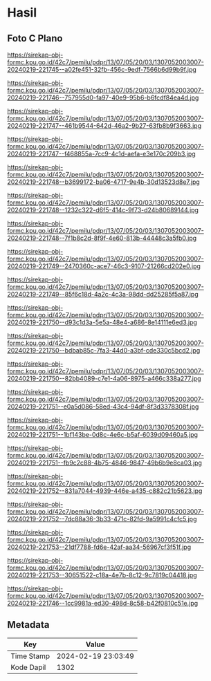 # Hasil

## Foto C Plano

https://sirekap-obj-formc.kpu.go.id/42c7/pemilu/pdpr/13/07/05/20/03/1307052003007-20240219-221745--a02fe451-32fb-456c-9edf-7566b6d99b9f.jpg

https://sirekap-obj-formc.kpu.go.id/42c7/pemilu/pdpr/13/07/05/20/03/1307052003007-20240219-221746--757955d0-fa97-40e9-95b6-b6fcdf84ea4d.jpg

https://sirekap-obj-formc.kpu.go.id/42c7/pemilu/pdpr/13/07/05/20/03/1307052003007-20240219-221747--461b9544-642d-46a2-9b27-63fb8b9f3663.jpg

https://sirekap-obj-formc.kpu.go.id/42c7/pemilu/pdpr/13/07/05/20/03/1307052003007-20240219-221747--f468855a-7cc9-4c1d-aefa-e3e170c209b3.jpg

https://sirekap-obj-formc.kpu.go.id/42c7/pemilu/pdpr/13/07/05/20/03/1307052003007-20240219-221748--b3699172-ba06-4717-9e4b-30d13523d8e7.jpg

https://sirekap-obj-formc.kpu.go.id/42c7/pemilu/pdpr/13/07/05/20/03/1307052003007-20240219-221748--1232c322-d6f5-414c-9f73-d24b80689144.jpg

https://sirekap-obj-formc.kpu.go.id/42c7/pemilu/pdpr/13/07/05/20/03/1307052003007-20240219-221748--7f1b8c2d-8f9f-4e60-813b-44448c3a5fb0.jpg

https://sirekap-obj-formc.kpu.go.id/42c7/pemilu/pdpr/13/07/05/20/03/1307052003007-20240219-221749--2470360c-ace7-46c3-9107-21266cd202e0.jpg

https://sirekap-obj-formc.kpu.go.id/42c7/pemilu/pdpr/13/07/05/20/03/1307052003007-20240219-221749--85f6c18d-4a2c-4c3a-98dd-dd25285f5a87.jpg

https://sirekap-obj-formc.kpu.go.id/42c7/pemilu/pdpr/13/07/05/20/03/1307052003007-20240219-221750--d93c1d3a-5e5a-48e4-a686-8e14111e6ed3.jpg

https://sirekap-obj-formc.kpu.go.id/42c7/pemilu/pdpr/13/07/05/20/03/1307052003007-20240219-221750--bdbab85c-7fa3-44d0-a3bf-cde330c5bcd2.jpg

https://sirekap-obj-formc.kpu.go.id/42c7/pemilu/pdpr/13/07/05/20/03/1307052003007-20240219-221750--82bb4089-c7e1-4a06-8975-a466c338a277.jpg

https://sirekap-obj-formc.kpu.go.id/42c7/pemilu/pdpr/13/07/05/20/03/1307052003007-20240219-221751--e0a5d086-58ed-43c4-94df-8f3d3378308f.jpg

https://sirekap-obj-formc.kpu.go.id/42c7/pemilu/pdpr/13/07/05/20/03/1307052003007-20240219-221751--1bf143be-0d8c-4e6c-b5af-6039d09460a5.jpg

https://sirekap-obj-formc.kpu.go.id/42c7/pemilu/pdpr/13/07/05/20/03/1307052003007-20240219-221751--fb9c2c88-4b75-4846-9847-49b6b9e8ca03.jpg

https://sirekap-obj-formc.kpu.go.id/42c7/pemilu/pdpr/13/07/05/20/03/1307052003007-20240219-221752--831a7044-4939-446e-a435-c882c21b5623.jpg

https://sirekap-obj-formc.kpu.go.id/42c7/pemilu/pdpr/13/07/05/20/03/1307052003007-20240219-221752--7dc88a36-3b33-471c-82fd-9a5991c4cfc5.jpg

https://sirekap-obj-formc.kpu.go.id/42c7/pemilu/pdpr/13/07/05/20/03/1307052003007-20240219-221753--21df7788-fd6e-42af-aa34-56967cf3f51f.jpg

https://sirekap-obj-formc.kpu.go.id/42c7/pemilu/pdpr/13/07/05/20/03/1307052003007-20240219-221753--30651522-c18a-4e7b-8c12-9c7819c04418.jpg

https://sirekap-obj-formc.kpu.go.id/42c7/pemilu/pdpr/13/07/05/20/03/1307052003007-20240219-221746--1cc9981a-ed30-498d-8c58-b42f0810c51e.jpg


## Metadata

| Key        | Value               |
| ---------- | ------------------- |
| Time Stamp | 2024-02-19 23:03:49 |
| Kode Dapil | 1302                |



